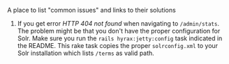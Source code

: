 A place to list "common issues" and links to their solutions

1. If you get error *HTTP 404 not found* when navigating to `/admin/stats`. The problem might be that you don't have the proper configuration for Solr. Make sure you run the `rails hyrax:jetty:config` task indicated in the README. This rake task copies the proper `solrconfig.xml` to your Solr installation which lists `/terms` as valid path.